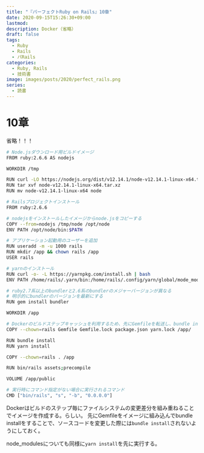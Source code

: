 ```yaml
---
title: "『パーフェクトRuby on Rails』10章"
date: 2020-09-15T15:26:30+09:00
lastmod: 
description: Docker（省略）
draft: false
tags:
  - Ruby
  - Rails
  - パRails
categories:
  - Ruby, Rails
  - 技術書
image: images/posts/2020/perfect_rails.png
series:
  - 読書
---
```


# 10章

省略！！！

```sh:Dockfile..sh
# Node.jsダウンロード用ビルドイメージ
FROM ruby:2.6.6 AS nodejs

WORKDIR /tmp

RUN curl -LO https://nodejs.org/dist/v12.14.1/node-v12.14.1-linux-x64.tar.xz
RUN tar xvf node-v12.14.1-linux-x64.tar.xz
RUN mv node-v12.14.1-linux-x64 node

# Railsプロジェクトインストール
FROM ruby:2.6.6

# nodejsをインストールしたイメージからnode.jsをコピーする
COPY --from=nodejs /tmp/node /opt/node
ENV PATH /opt/node/bin:$PATH

# アプリケーション起動用のユーザーを追加
RUN useradd -m -u 1000 rails
RUN mkdir /app && chown rails /app
USER rails

# yarnのインストール
RUN curl -o- -L https://yarnpkg.com/install.sh | bash
ENV PATH /home/rails/.yarn/bin:/home/rails/.config/yarn/global/mode_modules/.bin:$PATH

# ruby2.7系以上のbundlerと2.6系のbundlerのメジャーバージョンが異なる
# 明示的にbundlerのバージョンを最新にする
RUN gem install bundler

WORKDIR /app

# Dockerのビルドステップキャッシュを利用するため、先にGemfileを転送し、bundle installする
COPY --chown=rails Gemfile Gemfile.lock package.json yarn.lock /app/

RUN bundle install
RUN yarn install

COPY --chown=rails . /app

RUN bin/rails assets;precompile

VOLUME /app/public

# 実行時にコマンド指定がない場合に実行されるコマンド
CMD ["bin/rails", "s", "-b", "0.0.0.0"]
```

Dockerはビルドのステップ毎にファイルシステムの変更差分を組み重ねることでイメージを作成する。らしい。
先にGemfileをイメージに組み込んでbundle installをすることで、ソースコードを変更した際には`bundle install`されないようにしておく。

node_modulesについても同様に`yarn install`を先に実行する。

